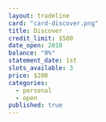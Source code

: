 ```yaml
---
layout: tradeline
card: "card-discover.png"
title: Discover
credit_limit: $500
date_open: 2010
balance: "0%"
statement_date: 1st
slots_available: 3
price: $200
categories: 
  - personal
  - open
published: true
---
```


